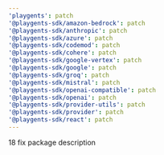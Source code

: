 ```yaml
---
'playgents': patch
'@playgents-sdk/amazon-bedrock': patch
'@playgents-sdk/anthropic': patch
'@playgents-sdk/azure': patch
'@playgents-sdk/codemod': patch
'@playgents-sdk/cohere': patch
'@playgents-sdk/google-vertex': patch
'@playgents-sdk/google': patch
'@playgents-sdk/groq': patch
'@playgents-sdk/mistral': patch
'@playgents-sdk/openai-compatible': patch
'@playgents-sdk/openai': patch
'@playgents-sdk/provider-utils': patch
'@playgents-sdk/provider': patch
'@playgents-sdk/react': patch
---
```


18 fix package description
